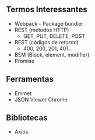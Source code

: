 ## Termos Interessantes
- Webpack - Package bundler
- REST (métodos HTTP)
  - GET, PUT, DELETE, POST
- REST (códigos de retorno)
  - 400, 200, 201, 401...
- BEM (Block, element, modifier)
- Promise

## Ferramentas
- Emmet
- JSON Viewer Chrome

## Bibliotecas
- Axios